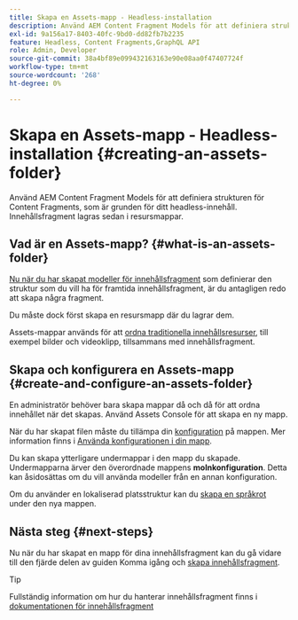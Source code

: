 ```yaml
---
title: Skapa en Assets-mapp - Headless-installation
description: Använd AEM Content Fragment Models för att definiera strukturen för Content Fragments, som är grunden för ditt headless-innehåll.
exl-id: 9a156a17-8403-40fc-9bd0-dd82fb7b2235
feature: Headless, Content Fragments,GraphQL API
role: Admin, Developer
source-git-commit: 38a4bf89e099432163163e90e08aa0f47407724f
workflow-type: tm+mt
source-wordcount: '268'
ht-degree: 0%

---
```


# Skapa en Assets-mapp - Headless-installation {#creating-an-assets-folder}

Använd AEM Content Fragment Models för att definiera strukturen för Content Fragments, som är grunden för ditt headless-innehåll. Innehållsfragment lagras sedan i resursmappar.

## Vad är en Assets-mapp? {#what-is-an-assets-folder}

[Nu när du har skapat modeller för innehållsfragment](create-content-model.md) som definierar den struktur som du vill ha för framtida innehållsfragment, är du antagligen redo att skapa några fragment.

Du måste dock först skapa en resursmapp där du lagrar dem.

Assets-mappar används för att [ordna traditionella innehållsresurser](/help/assets/manage-digital-assets.md), till exempel bilder och videoklipp, tillsammans med innehållsfragment.

## Skapa och konfigurera en Assets-mapp {#create-and-configure-an-assets-folder}

En administratör behöver bara skapa mappar då och då för att ordna innehållet när det skapas. Använd Assets Console för att skapa en ny mapp.

När du har skapat filen måste du tillämpa din [konfiguration](/help/headless/setup/create-configuration.md) på mappen. Mer information finns i [Använda konfigurationen i din mapp](/help/sites-cloud/administering/content-fragments/setup.md#apply-the-configuration-to-your-folder).

Du kan skapa ytterligare undermappar i den mapp du skapade. Undermapparna ärver den överordnade mappens **molnkonfiguration**. Detta kan åsidosättas om du vill använda modeller från en annan konfiguration.

Om du använder en lokaliserad platsstruktur kan du [skapa en språkrot](/help/assets/translate-assets.md) under den nya mappen.

## Nästa steg {#next-steps}

Nu när du har skapat en mapp för dina innehållsfragment kan du gå vidare till den fjärde delen av guiden Komma igång och [skapa innehållsfragment](create-content-fragment.md).

>[!TIP]
>
>Fullständig information om hur du hanterar innehållsfragment finns i [dokumentationen för innehållsfragment](/help/sites-cloud/administering/content-fragments/overview.md)
